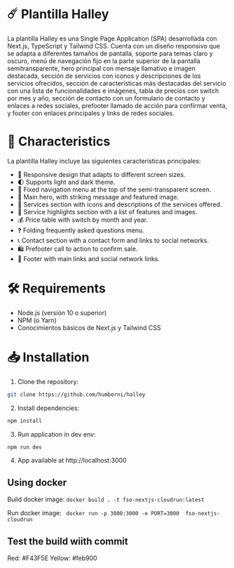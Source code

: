 # ☄️ Plantilla Halley

La plantilla Halley es una Single Page Application (SPA) desarrollada con Next.js, TypeScript y Tailwind CSS. Cuenta con un diseño responsivo que se adapta a diferentes tamaños de pantalla, soporte para temas claro y oscuro, menú de navegación fijo en la parte superior de la pantalla semitransparente, hero principal con mensaje llamativo e imagen destacada, sección de servicios con iconos y descripciones de los servicios ofrecidos, sección de características más destacadas del servicio con una lista de funcionalidades e imágenes, tabla de precios con switch por mes y año, sección de contacto con un formulario de contacto y enlaces a redes sociales, prefooter llamado de acción para confirmar venta, y footer con enlaces principales y links de redes sociales.


# 🚀 Characteristics
La plantilla Halley incluye las siguientes características principales:
- 📱 Responsive design that adapts to different screen sizes.
- 🌓 Supports light and dark theme.
- 📍 Fixed navigation menu at the top of the semi-transparent screen.
- 🚀 Main hero, with striking message and featured image.
- 💼 Services section with icons and descriptions of the services offered.
- 🎉 Service highlights section with a list of features and images.
- 💰 Price table with switch by month and year.
- ❓ Folding frequently asked questions menu.
- 📞 Contact section with a contact form and links to social networks.
- 🛍️ Prefooter call to action to confirm sale.
- 📄 Footer with main links and social network links.

# 🛠️ Requirements
- Node.js (versión 10 o superior)
- NPM (o Yarn)
- Conocimientos básicos de Next.js y Tailwind CSS


# 📥 Installation
1. Clone the  repository:

````bash
git clone https://github.com/humberni/halley
````
2. Install dependencies:

````bash
npm install
````
3. Run application in dev env:

````bash
npm run dev
````
4. App available at  http://localhost:3000 


## Using docker
Build docker image: 
``
    docker build . -t fso-nextjs-cloudrun:latest
``

Run docker image: 
`` 
    docker run -p 3000:3000 -e PORT=3000  fso-nextjs-cloudrun
``

## Test the build wiith commit


Red: #F43F5E
Yellow: #feb900
